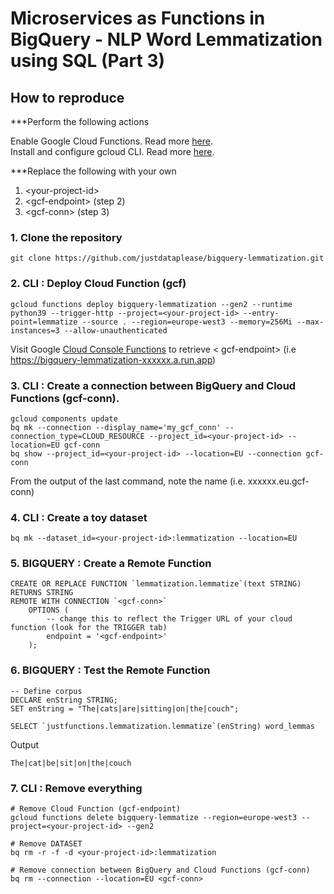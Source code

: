 # Microservices as Functions in BigQuery - NLP Word Lemmatization using SQL (Part 3)

## How to reproduce

***Perform the following actions

Enable Google Cloud Functions. Read more [here](https://cloud.google.com/functions/docs/create-deploy-gcloud). \
Install and configure gcloud CLI. Read more [here](https://cloud.google.com/functions/docs/create-deploy-gcloud). 

***Replace the following with your own

1) \<your-project-id>
2) \<gcf-endpoint> (step 2)
3) \<gcf-conn> (step 3)

### 1. Clone the repository

    git clone https://github.com/justdataplease/bigquery-lemmatization.git

### 2. CLI : Deploy Cloud Function (gcf)

    gcloud functions deploy bigquery-lemmatization --gen2 --runtime python39 --trigger-http --project=<your-project-id> --entry-point=lemmatize --source . --region=europe-west3 --memory=256Mi --max-instances=3 --allow-unauthenticated

Visit Google [Cloud Console Functions](https://console.cloud.google.com/functions/list?project=) to retrieve <
gcf-endpoint> (i.e https://bigquery-lemmatization-xxxxxx.a.run.app)

### 3. CLI : Create a connection between BigQuery and Cloud Functions (gcf-conn).

    gcloud components update
    bq mk --connection --display_name='my_gcf_conn' --connection_type=CLOUD_RESOURCE --project_id=<your-project-id> --location=EU gcf-conn
    bq show --project_id=<your-project-id> --location=EU --connection gcf-conn

From the output of the last command, note the name <gcf-conn-name> (i.e. xxxxxx.eu.gcf-conn)

### 4. CLI : Create a toy dataset

    bq mk --dataset_id=<your-project-id>:lemmatization --location=EU

### 5. BIGQUERY : Create a Remote Function

    CREATE OR REPLACE FUNCTION `lemmatization.lemmatize`(text STRING)
    RETURNS STRING
    REMOTE WITH CONNECTION `<gcf-conn>`
        OPTIONS (
            -- change this to reflect the Trigger URL of your cloud function (look for the TRIGGER tab)
            endpoint = '<gcf-endpoint>'
        );

### 6. BIGQUERY : Test the Remote Function

    -- Define corpus
    DECLARE enString STRING;
    SET enString = "The|cats|are|sitting|on|the|couch";

    SELECT `justfunctions.lemmatization.lemmatize`(enString) word_lemmas

Output

    The|cat|be|sit|on|the|couch

### 7. CLI : Remove everything

    # Remove Cloud Function (gcf-endpoint)
    gcloud functions delete bigquery-lemmatize --region=europe-west3 --project=<your-project-id> --gen2

    # Remove DATASET
    bq rm -r -f -d <your-project-id>:lemmatization

    # Remove connection between BigQuery and Cloud Functions (gcf-conn)
    bq rm --connection --location=EU <gcf-conn>